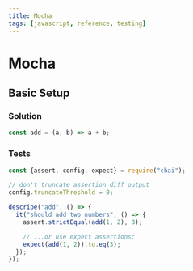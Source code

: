 ```yaml
---
title: Mocha
tags: [javascript, reference, testing]
---
```


# Mocha

## Basic Setup

### Solution

```javascript
const add = (a, b) => a + b;
```

### Tests

```javascript
const {assert, config, expect} = require("chai");

// don't truncate assertion diff output
config.truncateThreshold = 0;

describe("add", () => {
  it("should add two numbers", () => {
    assert.strictEqual(add(1, 2), 3);

    // ...or use expect assertions:
    expect(add(1, 2)).to.eq(3);
  });
});
```

<!--
TODO: Finish this reference
TODO: Add tutorial and link to it
TODO: Add any recipes and link to them
-->
